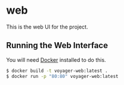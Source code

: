# web

This is the web UI for the project. 

## Running the Web Interface
You will need [Docker](docker.com) installed to do this.

```bash
$ docker build -t voyager-web:latest .
$ docker run -p "80:80" voyager-web:latest
```